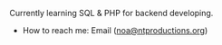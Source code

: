 Currently learning SQL & PHP for backend developing.

- How to reach me: Email (noa@ntproductions.org)

<!---
likeanoa/likeanoa is a ✨ special ✨ repository because its `README.md` (this file) appears on your GitHub profile.
You can click the Preview link to take a look at your changes.
--->
